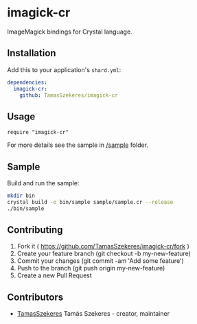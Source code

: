 # imagick-cr

ImageMagick bindings for Crystal language.

## Installation

Add this to your application's `shard.yml`:

```yaml
dependencies:
  imagick-cr:
    github: TamasSzekeres/imagick-cr
```

## Usage

```crystal
require "imagick-cr"
```

For more details see the sample in [/sample](/sample) folder.

## Sample

Build and run the sample:
```bash
mkdir bin
crystal build -o bin/sample sample/sample.cr --release
./bin/sample
```

## Contributing

1. Fork it ( https://github.com/TamasSzekeres/imagick-cr/fork )
2. Create your feature branch (git checkout -b my-new-feature)
3. Commit your changes (git commit -am 'Add some feature')
4. Push to the branch (git push origin my-new-feature)
5. Create a new Pull Request

## Contributors

- [TamasSzekeres](https://github.com/TamasSzekeres) Tamás Szekeres - creator, maintainer
